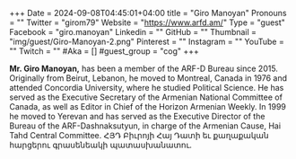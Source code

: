+++
Date = 2024-09-08T04:45:01+04:00
title = "Giro Manoyan"
Pronouns = ""
Twitter = "girom79"
Website = "https://www.arfd.am/"
Type = "guest"
Facebook = "giro.manoyan"
Linkedin = ""
GitHub = ""
Thumbnail = "img/guest/Giro-Manoyan-2.png"
Pinterest = ""
Instagram = ""
YouTube = ""
Twitch = ""
#Aka = []
#guest_group = "cog"
+++

**Mr. Giro Manoyan,** has been a member of the ARF-D Bureau since 2015. Originally from Beirut, Lebanon, he moved to Montreal, Canada in 1976 and attended Concordia University, where he studied Political Science. He has served as the Executive Secretary of the Armenian National Committee of Canada, as well as Editor in Chief of the Horizon Armenian Weekly. In 1999 he moved to Yerevan and has served as the Executive Director of the Bureau of the ARF-Dashnaksutyun, in charge of the Armenian Cause, Hai Tahd Central Committee. ՀՅԴ Բիւրոյի Հայ Դատի եւ քաղաքական հարցերու գրասենեակի պատասխանատու.

